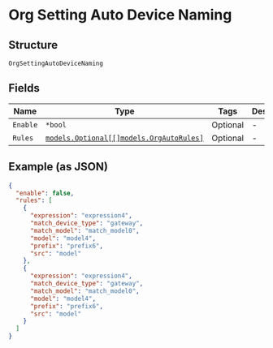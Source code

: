 
# Org Setting Auto Device Naming

## Structure

`OrgSettingAutoDeviceNaming`

## Fields

| Name | Type | Tags | Description |
|  --- | --- | --- | --- |
| `Enable` | `*bool` | Optional | - |
| `Rules` | [`models.Optional[[]models.OrgAutoRules]`](../../doc/models/org-auto-rules.md) | Optional | - |

## Example (as JSON)

```json
{
  "enable": false,
  "rules": [
    {
      "expression": "expression4",
      "match_device_type": "gateway",
      "match_model": "match_model0",
      "model": "model4",
      "prefix": "prefix6",
      "src": "model"
    },
    {
      "expression": "expression4",
      "match_device_type": "gateway",
      "match_model": "match_model0",
      "model": "model4",
      "prefix": "prefix6",
      "src": "model"
    }
  ]
}
```

